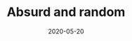 ---
layout: post
title: "Absurd and random"
date: 2020-05-20
categories: PROCESSING
description: An algorythm who generates fake newspapers
---
